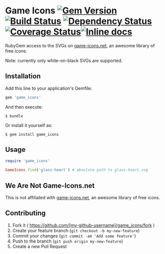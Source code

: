 # Game Icons [![Gem Version](https://badge.fury.io/rb/game_icons.svg)](https://rubygems.org/gems/game_icons)[![Build Status](https://secure.travis-ci.org/andymeneely/game_icons.svg?branch=master)](https://travis-ci.org/andymeneely/game_icons) [![Dependency Status](https://gemnasium.com/andymeneely/game_icons.svg)](https://gemnasium.com/andymeneely/game_icons) [![Coverage Status](https://img.shields.io/coveralls/andymeneely/game_icons.svg)](https://coveralls.io/r/andymeneely/game_icons)[![Inline docs](http://inch-ci.org/github/andymeneely/game_icons.png?branch=master)](http://inch-ci.org/github/andymeneely/game_icons)

RubyGem access to the SVGs on [game-icons.net](http://game-icons.net), an awesome library of free icons.

Note: currently only white-on-black SVGs are supported.

## Installation

Add this line to your application's Gemfile:

```ruby
gem 'game_icons'
```

And then execute:

    $ bundle

Or install it yourself as:

    $ gem install game_icons

## Usage

```ruby
require 'game_icons'

GameIcons.find('glass-heart') # absolute path to glass-heart.svg
```

## We Are Not Game-Icons.net

This is not affiliated with [game-icons.net](http://game-icons.net), an awesome library of free icons.

## Contributing

1. Fork it ( https://github.com/[my-github-username]/game_icons/fork )
2. Create your feature branch (`git checkout -b my-new-feature`)
3. Commit your changes (`git commit -am 'Add some feature'`)
4. Push to the branch (`git push origin my-new-feature`)
5. Create a new Pull Request
